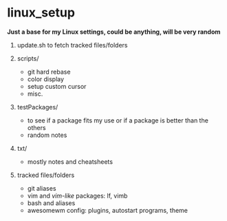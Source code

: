 # linux_setup
**Just a base for my Linux settings, could be anything, will be very random**

1. update.sh to fetch tracked files/folders

2. scripts/ 
    - git hard rebase
    - color display
    - setup custom cursor
    - misc.

3. testPackages/
    - to see if a package fits my use or if a package is better than the others
    - random notes

4. txt/
    - mostly notes and cheatsheets

5. tracked files/folders
    - git aliases
    - vim and *vim-like* packages: lf, vimb
    - bash and aliases
    - awesomewm config: plugins, autostart programs, theme
